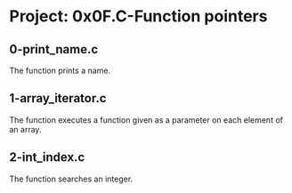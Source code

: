 # Project: 0x0F.C-Function pointers

## 0-print_name.c

The function prints a name.

## 1-array_iterator.c

The function executes a function given as a parameter on each element of an array.

## 2-int_index.c

The function searches an integer.

## 